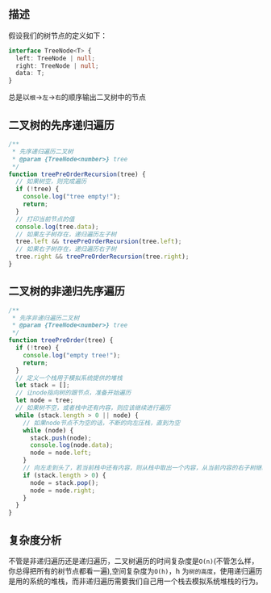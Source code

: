 ## 描述

假设我们的树节点的定义如下：

```ts
interface TreeNode<T> {
  left: TreeNode | null;
  right: TreeNode | null;
  data: T;
}
```

总是以`根`->`左`->`右`的顺序输出二叉树中的节点

## 二叉树的先序递归遍历

```js
/**
 * 先序递归遍历二叉树
 * @param {TreeNode<number>} tree
 */
function treePreOrderRecursion(tree) {
  // 如果树空，则完成遍历
  if (!tree) {
    console.log("tree empty!");
    return;
  }
  // 打印当前节点的值
  console.log(tree.data);
  // 如果左子树存在，递归遍历左子树
  tree.left && treePreOrderRecursion(tree.left);
  // 如果右子树存在，递归遍历右子树
  tree.right && treePreOrderRecursion(tree.right);
}
```

## 二叉树的非递归先序遍历

```js
/**
 * 先序非递归遍历二叉树
 * @param {TreeNode<number>} tree
 */
function treePreOrder(tree) {
  if (!tree) {
    console.log("empty tree!");
    return;
  }
  // 定义一个栈用于模拟系统提供的堆栈
  let stack = [];
  // 让node指向树的跟节点，准备开始遍历
  let node = tree;
  // 如果树不空，或者栈中还有内容，则应该继续进行遍历
  while (stack.length > 0 || node) {
    // 如果node节点不为空的话，不断的向左压栈，直到为空
    while (node) {
      stack.push(node);
      console.log(node.data);
      node = node.left;
    }
    // 向左走到头了，若当前栈中还有内容，则从栈中取出一个内容，从当前内容的右子树继续遍历
    if (stack.length > 0) {
      node = stack.pop();
      node = node.right;
    }
  }
}
```

## 复杂度分析

不管是非递归遍历还是递归遍历，二叉树遍历的时间复杂度是`O(n)`(不管怎么样，你总得把所有的树节点都看一遍),空间复杂度为`O(h)`，h 为`树的高度`，使用递归遍历是用的系统的堆栈，而非递归遍历需要我们自己用一个栈去模拟系统堆栈的行为。
